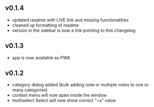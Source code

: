 ## v0.1.4

* updated readme with LIVE link and missing functionalities
* cleaned up formatting of readme
* version in the sidebar is now a link pointing to this changelog

## v0.1.3

* app is now available as PWA

## v0.1.2

* category dialog added (bulk adding note or multiple notes to one or many categories)
* context menu will now open inside the window
* multiselect Select will now show correct "+x" value